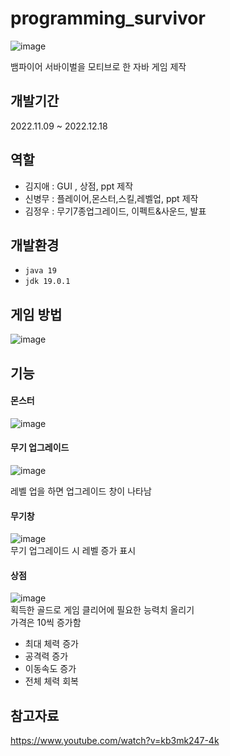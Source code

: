 # programming_survivor 
![image](https://user-images.githubusercontent.com/105265427/211352938-1bfa9b93-8064-496e-ac3f-fd583ceb973a.png)

뱀파이어 서바이벌을 모티브로 한 자바 게임 제작
## 개발기간
2022.11.09 ~ 2022.12.18
## 역할
- 김지애 : GUI , 상점, ppt 제작
- 신병무 : 플레이어,몬스터,스킬,레벨업, ppt 제작
- 김정우 : 무기7종업그레이드, 이펙트&사운드, 발표
## 개발환경
- `java 19`
- `jdk 19.0.1`
## 게임 방법
![image](https://user-images.githubusercontent.com/105265427/211353375-dd883061-0fb3-49a2-94e5-9d3f38b87e83.png)
## 기능
#### 몬스터
![image](https://user-images.githubusercontent.com/105265427/211355215-6d1bd365-6cac-4a69-9842-2c905cbdaad4.png)
#### 무기 업그레이드
![image](https://user-images.githubusercontent.com/105265427/211355472-aba7df9e-efec-4fec-a086-ac497fa69c46.png)

레벨 업을 하면 업그레이드 창이 나타남
#### 무기창
![image](https://user-images.githubusercontent.com/105265427/211356064-fc155ae9-96c9-4045-b208-0e70d3dffbbf.png)  
무기 업그레이드 시 레벨 증가 표시 

#### 상점
![image](https://user-images.githubusercontent.com/105265427/211355596-4f07e350-84cb-4171-b754-bca330524670.png)  
획득한 골드로 게임 클리어에 필요한 능력치 올리기  
가격은 10씩 증가함

- 최대 체력 증가 
- 공격력 증가 
- 이동속도 증가
- 전체 체력 회복  


## 참고자료
<https://www.youtube.com/watch?v=kb3mk247-4k>
